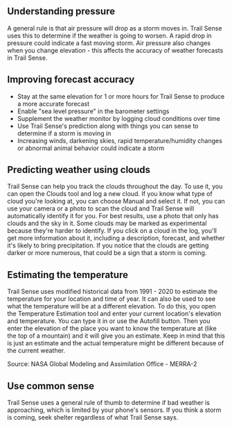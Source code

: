 ## Understanding pressure

A general rule is that air pressure will drop as a storm moves in. Trail Sense uses this to determine if the weather is going to worsen. A rapid drop in pressure could indicate a fast moving storm. Air pressure also changes when you change elevation - this affects the accuracy of weather forecasts in Trail Sense.

## Improving forecast accuracy

- Stay at the same elevation for 1 or more hours for Trail Sense to produce a more accurate forecast
- Enable "sea level pressure" in the barometer settings
- Supplement the weather monitor by logging cloud conditions over time
- Use Trail Sense's prediction along with things you can sense to determine if a storm is moving in
- Increasing winds, darkening skies, rapid temperature/humidity changes or abnormal animal behavior could indicate a storm

## Predicting weather using clouds

Trail Sense can help you track the clouds throughout the day. To use it, you can open the Clouds tool and log a new cloud. If you know what type of cloud you're looking at, you can choose Manual and select it. If not, you can use your camera or a photo to scan the cloud and Trail Sense will automatically identify it for you. For best results, use a photo that only has clouds and the sky in it. Some clouds may be marked as experimental because they're harder to identify. If you click on a cloud in the log, you'll get more information about it, including a description, forecast, and whether it's likely to bring precipitation. If you notice that the clouds are getting darker or more numerous, that could be a sign that a storm is coming.

## Estimating the temperature

Trail Sense uses modified historical data from 1991 - 2020 to estimate the temperature for your location and time of year. It can also be used to see what the temperature will be at a different elevation. To do this, you open the Temperature Estimation tool and enter your current location's elevation and temperature. You can type it in or use the Autofill button. Then you enter the elevation of the place you want to know the temperature at (like the top of a mountain) and it will give you an estimate. Keep in mind that this is just an estimate and the actual temperature might be different because of the current weather.

Source: NASA Global Modeling and Assimilation Office - MERRA-2

## Use common sense

Trail Sense uses a general rule of thumb to determine if bad weather is approaching, which is limited by your phone's sensors. If you think a storm is coming, seek shelter regardless of what Trail Sense says.
